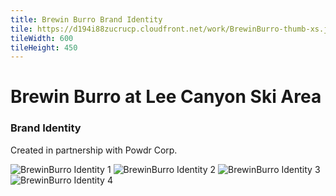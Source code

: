 ```yaml
---
title: Brewin Burro Brand Identity
tile: https://d194i88zucrucp.cloudfront.net/work/BrewinBurro-thumb-xs.jpg
tileWidth: 600
tileHeight: 450
---
```


# Brewin Burro at Lee Canyon Ski Area

### Brand Identity

Created in partnership with Powdr Corp.

![BrewinBurro Identity 1](https://d194i88zucrucp.cloudfront.net/work/BrewinBurro1-lg.jpg)
![BrewinBurro Identity 2](https://d194i88zucrucp.cloudfront.net/work/BrewinBurro2-lg.jpg)
![BrewinBurro Identity 3](https://d194i88zucrucp.cloudfront.net/work/BrewinBurro3-lg.jpg)
![BrewinBurro Identity 4](https://d194i88zucrucp.cloudfront.net/work/BrewinBurro4-lg.jpg)
